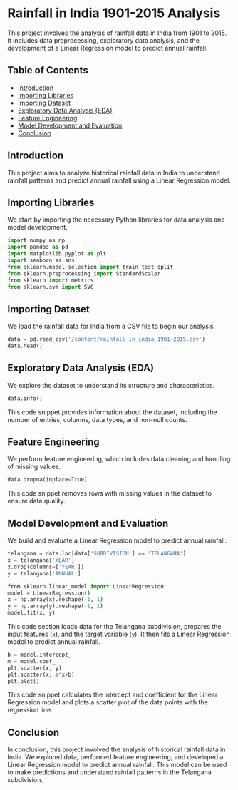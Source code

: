  
# Rainfall in India 1901-2015 Analysis

This project involves the analysis of rainfall data in India from 1901 to 2015. It includes data preprocessing, exploratory data analysis, and the development of a Linear Regression model to predict annual rainfall.

## Table of Contents
- [Introduction](#introduction)
- [Importing Libraries](#importing-libraries)
- [Importing Dataset](#importing-dataset)
- [Exploratory Data Analysis (EDA)](#exploratory-data-analysis)
- [Feature Engineering](#feature-engineering)
- [Model Development and Evaluation](#model-development-and-evaluation)
- [Conclusion](#conclusion)

## Introduction

This project aims to analyze historical rainfall data in India to understand rainfall patterns and predict annual rainfall using a Linear Regression model.

## Importing Libraries

We start by importing the necessary Python libraries for data analysis and model development.

```python
import numpy as np
import pandas as pd
import matplotlib.pyplot as plt
import seaborn as sns
from sklearn.model_selection import train_test_split
from sklearn.preprocessing import StandardScaler
from sklearn import metrics
from sklearn.svm import SVC
```

## Importing Dataset

We load the rainfall data for India from a CSV file to begin our analysis.

```python
data = pd.read_csv('/content/rainfall_in_india_1901-2015.csv')
data.head()
```

## Exploratory Data Analysis (EDA)

We explore the dataset to understand its structure and characteristics.

```python
data.info()
```

This code snippet provides information about the dataset, including the number of entries, columns, data types, and non-null counts.

## Feature Engineering

We perform feature engineering, which includes data cleaning and handling of missing values.

```python
data.dropna(inplace=True)
```

This code snippet removes rows with missing values in the dataset to ensure data quality.

## Model Development and Evaluation

We build and evaluate a Linear Regression model to predict annual rainfall.

```python
telangana = data.loc[data['SUBDIVISION'] == 'TELANGANA']
x = telangana['YEAR']
x.drop(columns=['YEAR'])
y = telangana['ANNUAL']

from sklearn.linear_model import LinearRegression
model = LinearRegression()
x = np.array(x).reshape(-1, 1)
y = np.array(y).reshape(-1, 1)
model.fit(x, y)
```

This code section loads data for the Telangana subdivision, prepares the input features (`x`), and the target variable (`y`). It then fits a Linear Regression model to predict annual rainfall.

```python
b = model.intercept_
m = model.coef_
plt.scatter(x, y)
plt.scatter(x, m*x+b)
plt.plot()
```

This code snippet calculates the intercept and coefficient for the Linear Regression model and plots a scatter plot of the data points with the regression line.

## Conclusion

In conclusion, this project involved the analysis of historical rainfall data in India. We explored data, performed feature engineering, and developed a Linear Regression model to predict annual rainfall. This model can be used to make predictions and understand rainfall patterns in the Telangana subdivision.
 
